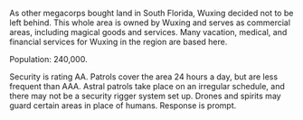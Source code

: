 As other megacorps bought land in South Florida, Wuxing decided not to be left behind. This whole area is owned by Wuxing and serves as commercial areas, including magical goods and services. Many vacation, medical, and financial services for Wuxing in the region are based here.   
  
Population: 240,000.  
  
Security is rating AA. Patrols cover the area 24 hours a day, but are less frequent than AAA. Astral patrols take place on an irregular schedule, and there may not be a security rigger system set up. Drones and spirits may guard certain areas in place of humans. Response is prompt.